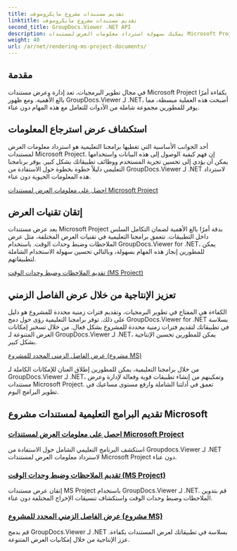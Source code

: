 ```yaml
---
title: تقديم مستندات مشروع مايكروسوفت
linktitle: تقديم مستندات مشروع مايكروسوفت
second_title: GroupDocs.Viewer .NET API
description: يمكنك بسهولة استرداد معلومات العرض لمستندات Microsoft Project باستخدام GroupDocs.Viewer لـ .NET. عزز الإنتاجية من خلال إمكانيات العرض المتنوعة.
weight: 40
url: /ar/net/rendering-ms-project-documents/
---
```

## مقدمة

في مجال تطوير البرمجيات، تعد إدارة وعرض مستندات Microsoft Project بكفاءة أمرًا بالغ الأهمية. ومع ظهور GroupDocs.Viewer لـ .NET، أصبحت هذه العملية مبسطة، مما يوفر للمطورين مجموعة شاملة من الأدوات للتعامل مع هذه المهام دون عناء.

## استكشاف عرض استرجاع المعلومات
أحد الجوانب الأساسية التي تغطيها برامجنا التعليمية هو استرداد معلومات العرض لمستندات Microsoft Project. إن فهم كيفية الوصول إلى هذه البيانات واستخدامها يمكن أن يؤدي إلى تحسين تجربة المستخدم ووظائف تطبيقاتك بشكل كبير. يوفر برنامجنا التعليمي دليلاً خطوة بخطوة حول الاستفادة من GroupDocs.Viewer لـ .NET لاسترداد هذه المعلومات الحيوية دون عناء.

[احصل على معلومات العرض لمستندات Microsoft Project](./get-view-info-ms-project/)

## إتقان تقنيات العرض
يعد عرض مستندات Microsoft Project بدقة أمرًا بالغ الأهمية لضمان التكامل السلس داخل التطبيقات. تتعمق برامجنا التعليمية في تقنيات العرض المختلفة، مثل عرض الملاحظات وضبط وحدات الوقت. باستخدام GroupDocs.Viewer for .NET، يمكن للمطورين إنجاز هذه المهام بسهولة، وبالتالي تحسين سهولة الاستخدام الشاملة لتطبيقاتهم.

[تقديم الملاحظات وضبط وحدات الوقت (MS Project)](./render-notes-and-adjust-time-ms-project/)

## تعزيز الإنتاجية من خلال عرض الفاصل الزمني
الكفاءة هي المفتاح في تطوير البرمجيات، وتقديم فترات زمنية محددة للمشروع هو دليل على ذلك. توفر برامجنا التعليمية رؤى حول دمج GroupDocs.Viewer for .NET بسلاسة في تطبيقاتك لتقديم فترات زمنية محددة للمشروع بشكل فعال. من خلال تسخير إمكانات العرض المتنوعة لـ GroupDocs.Viewer لـ .NET، يمكن للمطورين تحسين الإنتاجية بشكل كبير.

[عرض الفاصل الزمني المحدد للمشروع (مشروع MS)](./render-project-time-interval-ms-project/)

من خلال برامجنا التعليمية، يمكن للمطورين إطلاق العنان للإمكانات الكاملة لـ GroupDocs.Viewer لـ .NET، وتمكينهم من إنشاء تطبيقات قوية وفعالة لإدارة وعرض مستندات Microsoft Project. تعمق في أدلتنا الشاملة وارفع مستوى مساعيك في تطوير البرامج اليوم.
## تقديم البرامج التعليمية لمستندات مشروع Microsoft
### [احصل على معلومات العرض لمستندات Microsoft Project](./get-view-info-ms-project/)
استكشف البرنامج التعليمي الشامل حول الاستفادة من Groupdocs.Viewer لـ .NET لاسترداد معلومات العرض لمستندات Microsoft Project دون عناء.
### [تقديم الملاحظات وضبط وحدات الوقت (MS Project)](./render-notes-and-adjust-time-ms-project/)
إتقان عرض مستندات MS Project باستخدام GroupDocs.Viewer لـ .NET. قم بتدوين الملاحظات وضبط وحدات الوقت واستكشاف تنسيقات الإخراج المختلفة دون عناء.
### [عرض الفاصل الزمني المحدد للمشروع (مشروع MS)](./render-project-time-interval-ms-project/)
قم بدمج GroupDocs.Viewer لـ .NET بسلاسة في تطبيقاتك لعرض المستندات بكفاءة. عزز الإنتاجية من خلال إمكانيات العرض المتنوعة.